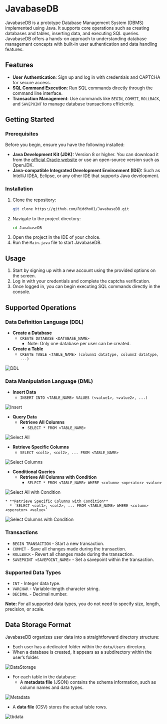 
# JavabaseDB
JavabaseDB is a prototype Database Management System (DBMS) implemented using Java. It supports core operations such as creating databases and tables, inserting data, and executing SQL queries. JavabaseDB offers a hands-on approach to understanding database management concepts with built-in user authentication and data handling features.

## Features
- **User Authentication**: Sign up and log in with credentials and CAPTCHA for secure access.
- **SQL Command Execution**: Run SQL commands directly through the command line interface.
- **Transaction Management**: Use commands like `BEGIN`, `COMMIT`, `ROLLBACK`, and `SAVEPOINT` to manage database transactions efficiently.

## Getting Started

### Prerequisites
Before you begin, ensure you have the following installed:

- **Java Development Kit (JDK):** Version 8 or higher. You can download it from the [official Oracle website](https://www.oracle.com/java/technologies/javase-jdk11-downloads.html) or use an open-source version such as OpenJDK.
- **Java-compatible Integrated Development Environment (IDE):** Such as IntelliJ IDEA, Eclipse, or any other IDE that supports Java development.

### Installation
1. Clone the repository:
   ```bash
   git clone https://github.com/Riddho01/JavabaseDB.git
   ```
2. Navigate to the project directory:
   ```bash
   cd JavabaseDB
   ```
3. Open the project in the IDE of your choice.
4. Run the `Main.java` file to start JavabaseDB.

## Usage
1. Start by signing up with a new account using the provided options on the screen.
2. Log in with your credentials and complete the captcha verification.
3. Once logged in, you can begin executing SQL commands directly in the console.

## Supported Operations

### Data Definition Language (DDL)
* **Create a Database**
  * `CREATE DATABASE <DATABASE_NAME>`  
    * Note: Only one database per user can be created.
* **Create a Table**
  * `CREATE TABLE <TABLE_NAME> (column1 datatype, column2 datatype, ...)`

![DDL](https://github.com/user-attachments/assets/1cbce8d3-89e4-4374-acd6-5eba089fe1fa)

### Data Manipulation Language (DML)
* **Insert Data**
  * `INSERT INTO <TABLE_NAME> VALUES (<value1>, <value2>, ...)`

![Insert](https://github.com/user-attachments/assets/9f5deab9-5a92-4fcd-81b4-12af2cd291a1)

* **Query Data**
  * **Retrieve All Columns**
    * `SELECT * FROM <TABLE_NAME>`

![Select All](https://github.com/user-attachments/assets/75706868-8b23-42ef-9f59-d14c4d8c7a9d)

  * **Retrieve Specific Columns**
    * `SELECT <col1>, <col2>, ... FROM <TABLE_NAME>`

![Select Columns](https://github.com/user-attachments/assets/c09befb1-5737-46e4-9d05-dd32bc3dfea3)

  * **Conditional Queries**
    * **Retrieve All Columns with Condition**
      * `SELECT * FROM <TABLE_NAME> WHERE <column> <operator> <value>`

![Select All with Condition](https://github.com/user-attachments/assets/cae6a14e-fe15-4b70-aacc-36151946b4da)

    * **Retrieve Specific Columns with Condition**
      * `SELECT <col1>, <col2>, ... FROM <TABLE_NAME> WHERE <column> <operator> <value>`

![Select Columns with Condition](https://github.com/user-attachments/assets/cc9c877c-d59e-413a-bf4b-9ccb4c8ae318)

### Transactions
* `BEGIN TRANSACTION` - Start a new transaction.
* `COMMIT` - Save all changes made during the transaction.
* `ROLLBACK` - Revert all changes made during the transaction.
* `SAVEPOINT <SAVEPOINT_NAME>` - Set a savepoint within the transaction.

### Supported Data Types
* `INT` - Integer data type.
* `VARCHAR` - Variable-length character string.
* `DECIMAL` - Decimal number.

**Note:** For all supported data types, you do not need to specify size, length, precision, or scale.

## Data Storage Format

JavabaseDB organizes user data into a straightforward directory structure:

- Each user has a dedicated folder within the `data/Users` directory.
- When a database is created, it appears as a subdirectory within the user’s folder.

![DataStorage](https://github.com/user-attachments/assets/28018ddf-8a53-4fd3-9965-6d6cf39c472f)
- For each table in the database:
  - A **metadata file** (JSON) contains the schema information, such as column names and data types.

![Metadata](https://github.com/user-attachments/assets/296e4774-b027-4b9e-ac81-9b29e7201945)
  - A **data file** (CSV) stores the actual table rows.

![tbdata](https://github.com/user-attachments/assets/590bb022-911a-4b36-81ab-32b348fcdfb5)

